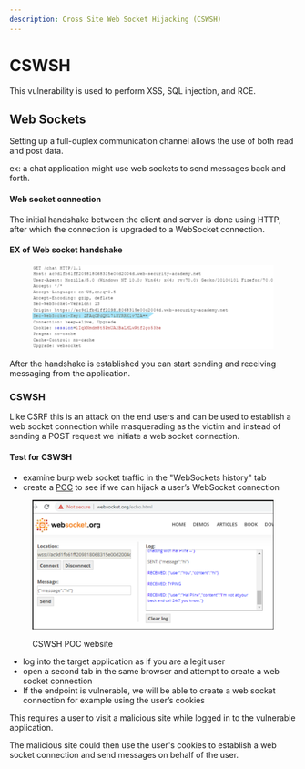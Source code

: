 ```yaml
---
description: Cross Site Web Socket Hijacking (CSWSH)
---
```


# CSWSH

This vulnerability is used to perform XSS, SQL injection, and RCE.

## Web Sockets

Setting up a full-duplex communication channel allows the use of both read and post data.

ex: a chat application might use web sockets to send messages back and forth.

#### Web socket connection

The initial handshake between the client and server is done using HTTP, after which the connection is upgraded to a WebSocket connection.

#### EX of  Web socket handshake

<figure><img src="../../.gitbook/assets/image (5).png" alt=""><figcaption></figcaption></figure>

After the handshake is established you can start sending and receiving messaging from the application.

### CSWSH

Like CSRF this is an attack on the end users and can be used to establish a web socket connection while masquerading as the victim and instead of sending a POST request we initiate a web socket connection.

#### Test for CSWSH

* examine burp web socket traffic in the "WebSockets history" tab
* create a [POC](http://websocket.org/echo.html) to see if we can hijack a user’s WebSocket connection&#x20;

<figure><img src="../../.gitbook/assets/image (22).png" alt=""><figcaption><p>CSWSH POC website</p></figcaption></figure>

* log into the target application as if you are a legit user
* open a second tab in the same browser and attempt to create a web socket connection
* If the endpoint is vulnerable, we will be able to create a web socket connection for example using the user’s cookies

This requires a user to visit a malicious site while logged in to the vulnerable application.

The malicious site could then use the user's cookies to establish a web socket connection and send messages on behalf of the user.
